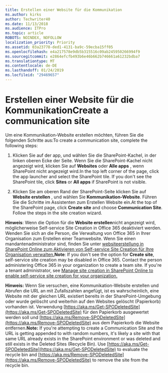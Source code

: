 ```yaml
---
title: Erstellen einer Website für die Kommunikation
ms.author: kirks
author: Techwriter40
ms.date: 11/13/2018
ms.audience: ITPro
ms.topic: article
ROBOTS: NOINDEX, NOFOLLOW
localization_priority: Priority
ms.assetid: 03a23778-ded1-4131-ba9c-59ecba15ff05
ms.openlocfilehash: e4a217578e9db5b315516c09ab245950266994f9
ms.sourcegitcommit: e2864efcfb493b6e46b662b746661a61232bdba7
ms.translationtype: MT
ms.contentlocale: de-DE
ms.lasthandoff: 01/24/2019
ms.locfileid: "29469657"
---
```

# <a name="create-a-communication-site"></a><span data-ttu-id="f3454-102">Erstellen einer Website für die Kommunikation</span><span class="sxs-lookup"><span data-stu-id="f3454-102">Create a communication site</span></span>

<span data-ttu-id="f3454-103">Um eine Kommunikation-Website erstellen möchten, führen Sie die folgenden Schritte aus:</span><span class="sxs-lookup"><span data-stu-id="f3454-103">To create a communication site, complete the following steps:</span></span> 
  
1. <span data-ttu-id="f3454-p101">Klicken Sie auf der app, und wählen Sie die SharePoint-Kachel, in der linken oberen Ecke der Seite. Wenn Sie die SharePoint-Kachel nicht angezeigt wird, klicken Sie auf **Websites** oder **Alle apps** , wenn SharePoint nicht angezeigt wird.</span><span class="sxs-lookup"><span data-stu-id="f3454-p101">In the top left corner of the page, click the app launcher and select the SharePoint tile. If you don't see the SharePoint tile, click **Sites** or **All apps** if SharePoint is not visible.</span></span> 
    
2. <span data-ttu-id="f3454-p102">Klicken Sie am oberen Rand der SharePoint-Seite klicken Sie auf **Website erstellen** , und wählen Sie **Kommunikation-Website**. Führen Sie die Schritte im Assistenten zum Erstellen Website ein.</span><span class="sxs-lookup"><span data-stu-id="f3454-p102">At the top of the SharePoint page, click **Create site** and choose **Communication Site**. Follow the steps in the site creation wizard.</span></span> 
    
 <span data-ttu-id="f3454-p103">**Hinweis**: Wenn die Option für die **Website erstellen**nicht angezeigt wird, möglicherweise Self-service Site Creation in Office 365 deaktiviert werden. Wenden Sie sich an die Person, die Verwaltung von Office 365 in Ihrer Organisation zum Erstellen einer Teamwebsite. Wenn Sie einen mandantenadministrator sind, finden Sie unter [websiteerstellung in SharePoint Online zum Aktivieren von Self-service Site Creation für Ihre Organisation verwalten.](https://go.microsoft.com/fwlink/?linkid=2018780)</span><span class="sxs-lookup"><span data-stu-id="f3454-p103">**Note**: If you don't see the option for **Create site**, self-service site creation may be disabled in Office 365. Contact the person administering Office 365 in your organization to create a team site. If you're a tenant administrator, see [Manage site creation in SharePoint Online to enable self-service site creation for your organization.](https://go.microsoft.com/fwlink/?linkid=2018780)</span></span>
  
 <span data-ttu-id="f3454-p104">**Hinweis:** Wenn Sie versuchen, eine Kommunikation-Website erstellen und Abrufen die URL an mit Zufallszahlen angefügt, ist es wahrscheinlich, eine Website mit der gleichen URL existiert bereits in der SharePoint-Umgebung oder wurde gelöscht und weiterhin auf den Websites gelöscht (Papierkorb) vorhanden ist. Verwendung [https://aka.ms/Get-SPODeletedSite](https://aka.ms/Get-SPODeletedSite) für den Papierkorb ausgewertet werden soll und [https://aka.ms/Remove-SPODeletedSite](https://aka.ms/Remove-SPODeletedSite) aus dem Papierkorb die Website entfernen.</span><span class="sxs-lookup"><span data-stu-id="f3454-p104">**Note:** If you're attempting to create a Communication Site and the URL is getting appended to with random numbers, it's likely a site with that same URL already exists in the SharePoint environment or was deleted and still exists in the Deleted Sites (Recycle Bin). Use [https://aka.ms/Get-SPODeletedSite](https://aka.ms/Get-SPODeletedSite) to evaluate the recycle bin and [https://aka.ms/Remove-SPODeletedSite](https://aka.ms/Remove-SPODeletedSite) to remove the site from the recycle bin.</span></span> 
  

